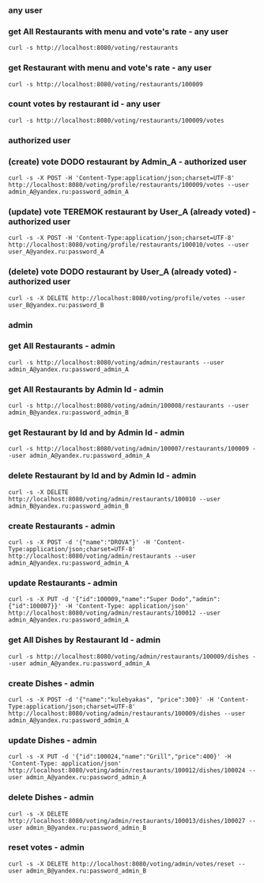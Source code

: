 
### **any user**
### get All Restaurants with menu and vote's rate  - any user
`curl -s http://localhost:8080/voting/restaurants`
### get Restaurant with menu and vote's rate  - any user
`curl -s http://localhost:8080/voting/restaurants/100009`
### count votes by restaurant id  - any user
`curl -s http://localhost:8080/voting/restaurants/100009/votes`

### **authorized user**
### (create) vote DODO restaurant by Admin_A   - authorized user
`curl -s -X POST -H 'Content-Type:application/json;charset=UTF-8' http://localhost:8080/voting/profile/restaurants/100009/votes --user admin_A@yandex.ru:password_admin_A`
### (update) vote TEREMOK restaurant by User_A (already voted)  - authorized user
`curl -s -X POST -H 'Content-Type:application/json;charset=UTF-8' http://localhost:8080/voting/profile/restaurants/100010/votes --user user_A@yandex.ru:password_A`
### (delete) vote DODO restaurant by User_A (already voted)  - authorized user
`curl -s -X DELETE http://localhost:8080/voting/profile/votes --user user_B@yandex.ru:password_B`

### **admin**
### get All Restaurants  - admin
`curl -s http://localhost:8080/voting/admin/restaurants --user admin_A@yandex.ru:password_admin_A`
### get All Restaurants by Admin Id  - admin
`curl -s http://localhost:8080/voting/admin/100008/restaurants --user admin_B@yandex.ru:password_admin_B`
### get Restaurant by Id and by Admin Id  - admin
`curl -s http://localhost:8080/voting/admin/100007/restaurants/100009 --user admin_A@yandex.ru:password_admin_A`
### delete Restaurant by Id and by Admin Id  - admin
`curl -s -X DELETE http://localhost:8080/voting/admin/restaurants/100010 --user admin_B@yandex.ru:password_admin_B`
### create Restaurants  - admin
`curl -s -X POST -d '{"name":"DROVA"}' -H 'Content-Type:application/json;charset=UTF-8' http://localhost:8080/voting/admin/restaurants --user admin_A@yandex.ru:password_admin_A`
### update Restaurants  - admin
`curl -s -X PUT -d '{"id":100009,"name":"Super Dodo","admin":{"id":100007}}' -H 'Content-Type: application/json' http://localhost:8080/voting/admin/restaurants/100012 --user admin_A@yandex.ru:password_admin_A`

### get All Dishes by Restaurant Id  - admin
`curl -s http://localhost:8080/voting/admin/restaurants/100009/dishes --user admin_A@yandex.ru:password_admin_A`
### create Dishes  - admin
`curl -s -X POST -d '{"name":"kulebyakas", "price":300}' -H 'Content-Type:application/json;charset=UTF-8' http://localhost:8080/voting/admin/restaurants/100009/dishes --user admin_A@yandex.ru:password_admin_A`
### update Dishes  - admin
`curl -s -X PUT -d '{"id":100024,"name":"Grill","price":400}' -H 'Content-Type: application/json' http://localhost:8080/voting/admin/restaurants/100012/dishes/100024 --user admin_A@yandex.ru:password_admin_A`
### delete Dishes  - admin
`curl -s -X DELETE http://localhost:8080/voting/admin/restaurants/100013/dishes/100027 --user admin_B@yandex.ru:password_admin_B`

### reset votes  - admin
`curl -s -X DELETE http://localhost:8080/voting/admin/votes/reset --user admin_B@yandex.ru:password_admin_B`

